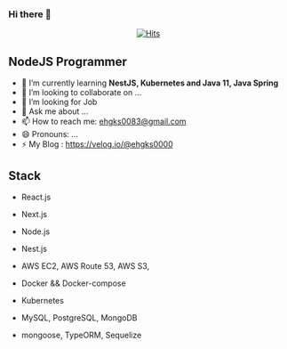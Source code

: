 ### Hi there 👋

  <div align=center>
	
  [![Hits](https://hits.seeyoufarm.com/api/count/incr/badge.svg?url=https%3A%2F%2Fgithub.com%2Fzzsza)](https://hits.seeyoufarm.com) 
	
  </div>

<!--
**ehgks0000/ehgks0000** is a ✨ _special_ ✨ repository because its `README.md` (this file) appears on your GitHub profile.

Here are some ideas to get you started:

- 🔭 I’m currently working on ...
- 🌱 I’m currently learning ...
- 👯 I’m looking to collaborate on ...
- 🤔 I’m looking for help with ...
- 💬 Ask me about ...
- 📫 How to reach me: ...
- 😄 Pronouns: ...
- ⚡ Fun fact: ...
-->

## NodeJS Programmer


- 🌱 I’m currently learning **NestJS, Kubernetes and Java 11, Java Spring**
- 👯 I’m looking to collaborate on ...
- 🤔 I’m looking for Job
- 💬 Ask me about ...
- 📫 How to reach me: ehgks0083@gmail.com
- 😄 Pronouns: ...
- ⚡ My Blog : https://velog.io/@ehgks0000


## Stack

- React.js
- Next.js
- Node.js
- Nest.js

- AWS EC2, AWS Route 53, AWS S3, 
- Docker && Docker-compose
- Kubernetes

- MySQL, PostgreSQL, MongoDB
- mongoose, TypeORM, Sequelize
